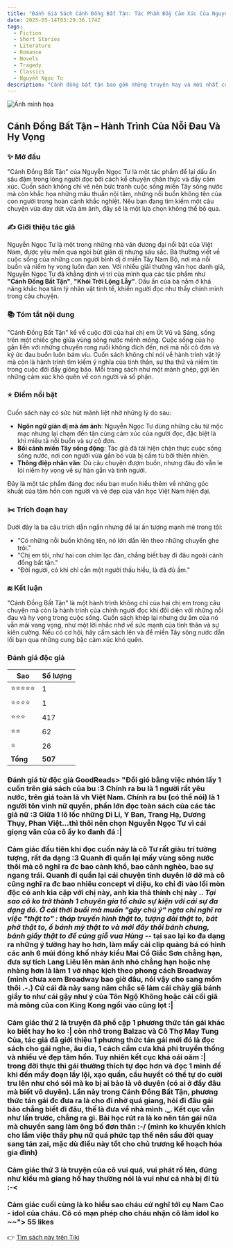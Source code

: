 ```yaml
---
title: "Đánh Giá Sách Cánh Đồng Bất Tận: Tác Phẩm Đầy Cảm Xúc Của Nguyễn Ngọc Tư"
date: 2025-05-14T03:29:36.174Z
tags:
  - Fiction
  - Short Stories
  - Literature
  - Romance
  - Novels
  - Tragedy
  - Classics
  - Nguyễn Ngọc Tư
description: "Cánh đồng bất tận bao gồm những truyện hay và mới nhất của nhà văn Nguyễn Ngọc Tư. Đây là tác phẩm đang gây xôn xao trong đời sống văn học, bởi ở đó người ta tìm thấy sự dữ dội, khốc liệt của đời sống thôn dã qua cái nhìn của một cô gái. Bi kịch về nỗi mất mát, sự cô đơn được đẩy lên đến tận cùng, khiến người đọc có lúc cảm thấy nhói tim"
---
```


![Ảnh minh họa](https://images-na.ssl-images-amazon.com/images/S/compressed.photo.goodreads.com/books/1301137559i/7003187.jpg) 

## Cánh Đồng Bất Tận – Hành Trình Của Nỗi Đau Và Hy Vọng

### ✨ Mở đầu  
"Cánh Đồng Bất Tận" của Nguyễn Ngọc Tư là một tác phẩm để lại dấu ấn sâu đậm trong lòng người đọc bởi cách kể chuyện chân thực và đầy cảm xúc. Cuốn sách không chỉ vẽ nên bức tranh cuộc sống miền Tây sông nước mà còn khắc họa những mâu thuẫn nội tâm, những nỗi buồn không tên của con người trong hoàn cảnh khắc nghiệt. Nếu bạn đang tìm kiếm một câu chuyện vừa day dứt vừa ám ảnh, đây sẽ là một lựa chọn không thể bỏ qua.

### ✍️ Giới thiệu tác giả  
Nguyễn Ngọc Tư là một trong những nhà văn đương đại nổi bật của Việt Nam, được yêu mến qua ngòi bút giản dị nhưng sâu sắc. Bà thường viết về cuộc sống của những con người bình dị ở miền Tây Nam Bộ, nơi mà nỗi buồn và niềm hy vọng luôn đan xen. Với nhiều giải thưởng văn học danh giá, Nguyễn Ngọc Tư đã khẳng định vị trí của mình qua các tác phẩm như **"Cánh Đồng Bất Tận"**, **"Khói Trời Lộng Lẫy"**. Dấu ấn của bà nằm ở khả năng khắc họa tâm lý nhân vật tinh tế, khiến người đọc như thấy chính mình trong câu chuyện.

### 📚 Tóm tắt nội dung  
"Cánh Đồng Bất Tận" kể về cuộc đời của hai chị em Út Vũ và Sáng, sống trên một chiếc ghe giữa vùng sông nước mênh mông. Cuộc sống của họ gắn liền với những chuyến rong ruổi không đích đến, nơi mà nỗi cô đơn và ký ức đau buồn luôn bám víu. Cuốn sách không chỉ nói về hành trình vật lý mà còn là hành trình tìm kiếm ý nghĩa của tình thân, sự tha thứ và niềm tin trong cuộc đời đầy giông bão. Mỗi trang sách như một mảnh ghép, gợi lên những cảm xúc khó quên về con người và số phận.

### ⭐ Điểm nổi bật  
Cuốn sách này có sức hút mãnh liệt nhờ những lý do sau:  
- **Ngôn ngữ giản dị mà ám ảnh**: Nguyễn Ngọc Tư dùng những câu từ mộc mạc nhưng lại chạm đến tận cùng cảm xúc của người đọc, đặc biệt là khi miêu tả nỗi buồn và sự cô đơn.  
- **Bối cảnh miền Tây sống động**: Tác giả đã tái hiện chân thực cuộc sống sông nước, nơi con người vừa gắn bó vừa bị cầm tù bởi thiên nhiên.  
- **Thông điệp nhân văn**: Dù câu chuyện đượm buồn, nhưng đâu đó vẫn le lói niềm hy vọng về sự hàn gắn và tình người.  

Đây là một tác phẩm đáng đọc nếu bạn muốn hiểu thêm về những góc khuất của tâm hồn con người và vẻ đẹp của văn học Việt Nam hiện đại.

### ✂️ Trích đoạn hay  
Dưới đây là ba câu trích dẫn ngắn nhưng để lại ấn tượng mạnh mẽ trong tôi:  
- "Có những nỗi buồn không tên, nó lớn dần lên theo những chuyến ghe trôi."  
- "Chị em tôi, như hai con chim lạc đàn, chẳng biết bay đi đâu ngoài cánh đồng bất tận."  
- "Đời người, có khi chỉ cần một người thấu hiểu, là đã đủ ấm."  

### 🔚 Kết luận  
"Cánh Đồng Bất Tận" là một hành trình không chỉ của hai chị em trong câu chuyện mà còn là hành trình của chính người đọc khi đối diện với những nỗi đau và hy vọng trong cuộc sống. Cuốn sách khép lại nhưng dư âm của nó vẫn mãi vang vọng, như một lời nhắc nhở về sức mạnh của tình thân và sự kiên cường. Nếu có cơ hội, hãy cầm sách lên và để miền Tây sông nước dẫn lối bạn qua những cung bậc cảm xúc khó quên.


### Đánh giá độc giả

| Sao    | Số lượng |
|--------|----------|
| ⭐⭐⭐⭐⭐ | 1 |
| ⭐⭐⭐⭐ | 1 |
| ⭐⭐⭐ | 417 |
| ⭐⭐ | 62 |
| ⭐ | 26 |
| **Tổng** | **507** |


 ### Đánh giá từ độc giả GoodReads> "Đổi gió bằng việc nhón lấy 1 cuốn trên giá sách của bu :3 Chính ra bu là 1 người rất yêu nước, trên giá toàn là vh Việt Nam. Chính ra bu (có thể nói) là 1 người tôn vinh nữ quyền, phần lớn đọc toàn sách của các tác giả nữ :3 Giữa 1 lô lốc những Di Li, Y Ban, Trang Hạ, Dương Thụy, Phan Việt...thì thôi nên chọn Nguyễn Ngọc Tư vì cái giọng văn của cô ấy ko đanh đá :|<br><br>Cảm giác đầu tiên khi đọc cuốn này là cô Tư rất giàu trí tưởng tượng, rất đa dạng :3 Quanh đi quẩn lại mấy vùng sông nước thôi mà cô nghĩ ra đc bao cảnh khổ, bao cảnh nghèo, bao sự ngang trái. Quanh đi quẩn lại cái chuyện tình duyên lỡ dở mà cô cũng nghĩ ra đc bao nhiêu concept vi diệu, ko chỉ đi vào lối mòn độc có anh kia cặp với chị này, anh kia thả thính chị này ._. Tại sao cô ko trở thành 1 chuyên gia tổ chức sự kiện với cái sự đa dạng đó. Ở cái thời buổi mà muốn "gây chú ý" ngta chỉ nghĩ ra việc "thật to" : tháp truyền hình thật to, tượng đài thật to, bát phở thật to, ổ bánh mỳ thật to và mới đây thôi bánh chưng, bánh giầy thật to để cúng giỗ vua Hùng -_- tại sao lại ko đa dạng ra những ý tưởng hay ho hơn, làm mấy cái clip quảng bá có hình các anh 6 múi đóng khố nhảy kiểu Mai Cồ Giắc Sơn chẳng hạn, đưa sự tích Lang Liêu lên màn ảnh nhỏ chẳng hạn hoặc nhẹ nhàng hơn là làm 1 vở nhạc kịch theo phong cách Broadway (mình chưa xem Broadway bao giờ đâu, nói vậy cho sang mồm thôi .-.) Cứ cái đà này sang năm chắc sẽ làm cái chày giã bánh giầy to như cái gậy như ý của Tôn Ngộ Không hoặc cái cối giã mà mông của con King Kong ngồi vào cũng lọt :|<br><br>Cảm giác thứ 2 là truyện đã phổ cập 1 phương thức tán gái khác ko biết hay ho ko :| còn nhớ trong Balzac và Cô Thợ May Tung Của, tác giả đã giới thiệu 1 phương thức tán gái mới đó là đọc sách cho gái nghe, âu dia, 1 cách cầm cưa khá phi truyền thống và nhiều vẻ đẹp tâm hồn. Tuy nhiên kết cục khá oái oăm :| trong đời thực thì gái thường thích tự đọc hơn và đọc 1 mình để khi đến mấy đoạn lầy lội, xạo quần, cẩu huyết có thể tự do cười tru lên như chó sói mà ko bị ai bảo là vô duyên (có ai ở đấy đâu mà biết vô duyên). Lần này trong Cánh Đồng Bất Tận, phương thức tán gái đc đưa ra là cho đi nhờ quá giang, hỏi đi đâu gái bảo chẳng biết đi đâu, thế là đưa về nhà mình ._. Kết cục vẫn như lần trước, chẳng ra gì. Bài học rút ra là ko nên tán gái nữa mà chuyển sang làm ông bố đơn thân :-/ (mình ko khuyến khích cho lắm việc thấy phụ nữ quá phức tạp thế nên sầu đời quay sang tán zai, mặc dù điều này tốt cho chủ trương kế hoạch hóa gia đình)<br><br>Cảm giác thứ 3 là truyện của cô vui quá, vui phát rồ lên, đúng như kiểu mà giang hồ hay thường nói là vui như cả nhà bị đi tù :-&lt;<br><br>Cảm giác cuối cùng là ko hiểu sao cháu cứ nghĩ tới cụ Nam Cao - idol của cháu. Cô có mạn phép cho cháu nhận cô làm idol ko ~~"> 55 likes

👉 [Tìm sách này trên Tiki](https://tiki.vn/search?q=C%C3%A1nh%20%C4%90%E1%BB%93ng%20B%E1%BA%A5t%20T%E1%BA%ADn)
